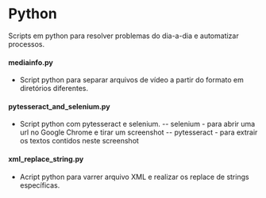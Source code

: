 # Python
Scripts em python para resolver problemas do dia-a-dia e automatizar processos.

#### mediainfo.py
- Script python para separar arquivos de vídeo a partir do formato em diretórios diferentes.

#### pytesseract_and_selenium.py
- Script python com pytesseract e selenium.
-- selenium - para abrir uma url no Google Chrome e tirar um screenshot
-- pytesseract - para extrair os textos contidos neste screenshot

#### xml_replace_string.py
- Acript python para varrer arquivo XML e realizar os replace de strings específicas.
